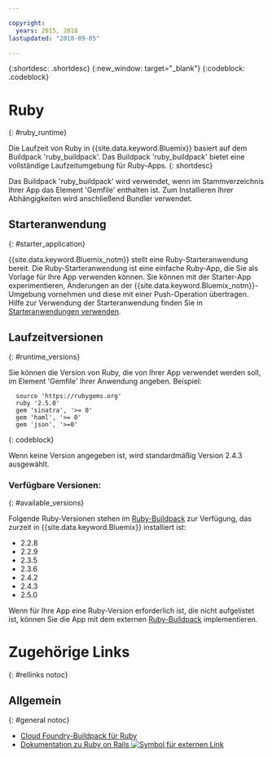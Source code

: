 ```yaml
---

copyright:
  years: 2015, 2018
lastupdated: "2018-09-05"

---
```


{:shortdesc: .shortdesc}
{:new_window: target="_blank"}
{:codeblock: .codeblock}

# Ruby
{: #ruby_runtime}

Die Laufzeit von Ruby in {{site.data.keyword.Bluemix}} basiert auf dem Buildpack 'ruby_buildpack'.
Das Buildpack 'ruby_buildpack' bietet eine vollständige Laufzeitumgebung für Ruby-Apps.
{: shortdesc}

Das Buildpack 'ruby_buildpack' wird verwendet, wenn im Stammverzeichnis Ihrer App das Element 'Gemfile' enthalten ist. Zum Installieren Ihrer Abhängigkeiten wird anschließend Bundler verwendet.

## Starteranwendung
{: #starter_application}

{{site.data.keyword.Bluemix_notm}} stellt eine Ruby-Starteranwendung bereit.  Die Ruby-Starteranwendung ist eine einfache Ruby-App, die Sie als Vorlage für Ihre App verwenden können. Sie können mit der Starter-App experimentieren, Änderungen an der {{site.data.keyword.Bluemix_notm}}-Umgebung vornehmen und diese mit einer Push-Operation übertragen.  Hilfe zur Verwendung der Starteranwendung finden Sie in [Starteranwendungen verwenden](../common/starter_app_usage.html).

## Laufzeitversionen
{: #runtime_versions}

Sie können die Version von Ruby, die von Ihrer App verwendet werden soll, im Element 'Gemfile' Ihrer Anwendung angeben. Beispiel:

```
  source 'https://rubygems.org'
  ruby '2.5.0'
  gem 'sinatra', '>= 0'
  gem 'haml', '>= 0'
  gem 'json', '>=0'
```
{: codeblock}

Wenn keine Version angegeben ist, wird standardmäßig Version 2.4.3 ausgewählt.

### Verfügbare Versionen:
{: #available_versions}

Folgende Ruby-Versionen stehen im [Ruby-Buildpack](https://github.com/cloudfoundry/ruby-buildpack/releases/tag/v1.7.15) zur Verfügung, das zurzeit in {{site.data.keyword.Bluemix}} installiert ist:

* 2.2.8
* 2.2.9
* 2.3.5
* 2.3.6
* 2.4.2
* 2.4.3
* 2.5.0

Wenn für Ihre App eine Ruby-Version erforderlich ist, die nicht aufgelistet ist, können Sie die App mit dem externen [Ruby-Buildpack](https://github.com/cloudfoundry/ruby-buildpack) implementieren.

# Zugehörige Links
{: #rellinks notoc}
## Allgemein
{: #general notoc}
* [Cloud Foundry-Buildpack für Ruby](https://github.com/cloudfoundry/cf-buildpack-ruby)
* [Dokumentation zu Ruby on Rails ![Symbol für externen Link](../../icons/launch-glyph.svg "Symbol für externen Link")](http://api.rubyonrails.org/)

